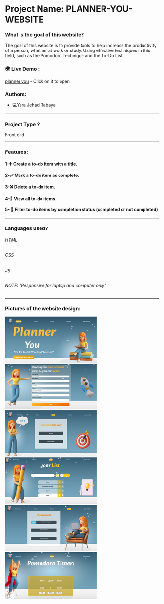 # Project Name:  PLANNER-YOU-WEBSITE

### What is the goal of this website?
 The goal of this website is to provide tools to help increase the productivity of a person, whether at work or study.
Using effective techniques in this field, such as the Pomodoro Technique and the To-Do List.
### 🌍 Live Demo :
[planner you](https://planneryou.netlify.app/index.html) - Click on it to open
### Authors:
* 💻Yara Jehad Rabaya
_______________________________________________________________________________________________________________________
### Project Type ?
Front end 
_______________________________________________________________________________________________________________________
### Features:
#### 1-➕ Create a to-do item with a title.
#### 2-✅ Mark a to-do item as complete.
#### 3-❌ Delete a to-do item.
#### 4-👀 View all to-do items.
#### 5- 🔄 Filter to-do items by completion status (completed or not completed) 
_______________________________________________________________________________________________________________________
### Languages used?
###### HTML
###### CSS
###### JS
###### NOTE: "Responsive for laptop and computer only"
_______________________________________________________________________________________________________________________
### Pictures of the website design:
<div>
<img src="redme pic/1.JPG" width="300">
<img src="redme pic/2.JPG" width="300">
<img src="redme pic/3.JPG" width="300">
<img src="redme pic/4.JPG" width="300">
<img src="redme pic/6.png" width="300">
<img src="redme pic/7.JPG" width="300">
